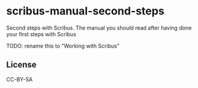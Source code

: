 # scribus-manual-second-steps

Second steps with Scribus. The manual you should read after having done your first steps with Scribus

TODO: rename this to "Working with Scribus"

## License

CC-BY-SA
